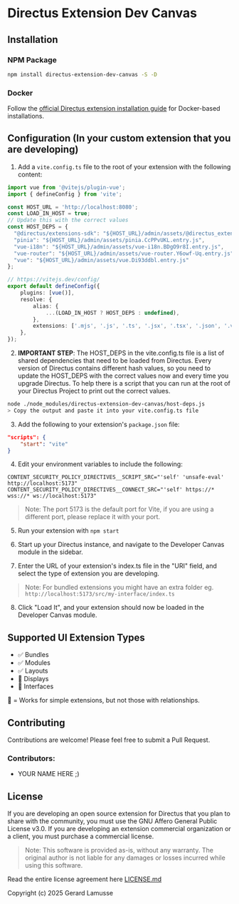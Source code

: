 # Directus Extension Dev Canvas


## Installation

### NPM Package

```bash
npm install directus-extension-dev-canvas -S -D
```

### Docker

Follow the [official Directus extension installation guide](https://docs.directus.io/extensions/installing-extensions.html) for Docker-based installations.

## Configuration (In your custom extension that you are developing)

1. Add a `vite.config.ts` file to the root of your extension with the following content:

```ts
import vue from '@vitejs/plugin-vue';
import { defineConfig } from 'vite';

const HOST_URL = 'http://localhost:8080';
const LOAD_IN_HOST = true;
// Update this with the correct values
const HOST_DEPS = {
  "@directus/extensions-sdk": "${HOST_URL}/admin/assets/@directus_extensions-sdk.BUQzFEMG.entry.js",
  "pinia": "${HOST_URL}/admin/assets/pinia.CcPPvUKL.entry.js",
  "vue-i18n": "${HOST_URL}/admin/assets/vue-i18n.BDgO9r8I.entry.js",
  "vue-router": "${HOST_URL}/admin/assets/vue-router.Y6owf-Uq.entry.js",
  "vue": "${HOST_URL}/admin/assets/vue.Di93ddbl.entry.js"
};

// https://vitejs.dev/config/
export default defineConfig({
	plugins: [vue()],
	resolve: {
		alias: {
			...(LOAD_IN_HOST ? HOST_DEPS : undefined),
		},
		extensions: ['.mjs', '.js', '.ts', '.jsx', '.tsx', '.json', '.vue', '.d.ts'],
	},
});
```

2. **IMPORTANT STEP**: The HOST_DEPS in the vite.config.ts file is a list of shared dependencies that need to be loaded from Directus. Every version of Directus contains different hash values, so you need to update the HOST_DEPS with the correct values now and every time you upgrade Directus. To help there is a script that you can run at the root of your Directus Project to print out the correct values.

```bash
node ./node_modules/directus-extension-dev-canvas/host-deps.js
> Copy the output and paste it into your vite.config.ts file
```

3. Add the following to your extension's `package.json` file:
```json
"scripts": {
	"start": "vite"
}
```

4. Edit your environment variables to include the following:
```
CONTENT_SECURITY_POLICY_DIRECTIVES__SCRIPT_SRC="'self' 'unsafe-eval' http://localhost:5173"
CONTENT_SECURITY_POLICY_DIRECTIVES__CONNECT_SRC="'self' https://* wss://* ws://localhost:5173"
```
> Note: The port 5173 is the default port for Vite, if you are using a different port, please replace it with your port.

5. Run your extension with `npm start`

6. Start up your Directus instance, and navigate to the Developer Canvas module in the sidebar.

7. Enter the URL of your extension's index.ts file in the "URI" field, and select the type of extension you are developing.
> Note: For bundled extensions you might have an extra folder eg. `http://localhost:5173/src/my-interface/index.ts`

8. Click "Load It", and your extension should now be loaded in the Developer Canvas module.

## Supported UI Extension Types

- ✅ Bundles
- ✅ Modules
- ✅ Layouts
- 🔰 Displays
- 🔰 Interfaces

🔰 = Works for simple extensions, but not those with relationships.

## Contributing

Contributions are welcome! Please feel free to submit a Pull Request.

### Contributors:

 - YOUR NAME HERE ;)

## License

If you are developing an open source extension for Directus that you plan to share with the community, you must use the GNU Affero General Public License v3.0. If you are developing an extension commercial organization or a client, you must purchase a commercial license.

> Note: This software is provided as-is, without any warranty. The original author is not liable for any damages or losses incurred while using this software.

Read the entire license agreement here [LICENSE.md](LICENSE.md)

Copyright (c) 2025 Gerard Lamusse
